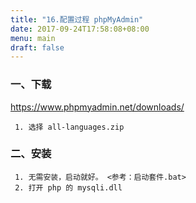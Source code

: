 ```yaml
---
title: "16.配置过程 phpMyAdmin"
date: 2017-09-24T17:58:08+08:00
menu: main
draft: false
---
```



### 一、下载
https://www.phpmyadmin.net/downloads/

     1. 选择 all-languages.zip


### 二、安装

     1. 无需安装，启动就好。 <参考：启动套件.bat>
     2. 打开 php 的 mysqli.dll
